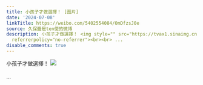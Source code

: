 ```yaml
---
title: 小孩子才做選擇！ [图片]
date: '2024-07-08'
linkTitle: https://weibo.com/5402554084/OmDfzsJ0e
source: 久保醬是ten使的微博
description: 小孩子才做選擇！ <img style="" src="https://tvax1.sinaimg.cn/large/005TCz76gy1hrgu6s46qzj30m80m8jue.jpg"
  referrerpolicy="no-referrer"><br><br> ...
disable_comments: true
---
```

小孩子才做選擇！ <img style="" src="https://tvax1.sinaimg.cn/large/005TCz76gy1hrgu6s46qzj30m80m8jue.jpg" referrerpolicy="no-referrer"><br><br> ...